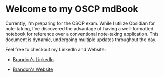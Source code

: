 # Welcome to my OSCP mdBook

Currently, I'm preparing for the OSCP exam. While I utilize Obsidian for note-taking, I've discovered the advantage of having a well-formatted notebook for reference over a conventional note-taking application. This document is dynamic, undergoing multiple updates throughout the day.




Feel free to checkout my LinkedIn and Website:

<p style="text-align: center;">

* [Brandon's LinkedIn](https://www.linkedin.com/in/brandon-r-russell)

* [Brandon's Website](https://brandonrussell.io/home)

</p>